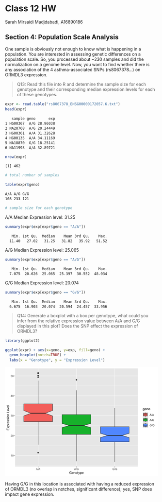 # Class 12 HW
Sarah Mirsaidi Madjdabadi, A16890186

## Section 4: Population Scale Analysis

One sample is obviously not enough to know what is happening in a
population. You are interested in assessing genetic differences on a
population scale. So, you processed about ~230 samples and did the
normalization on a genome level. Now, you want to find whether there is
any association of the 4 asthma-associated SNPs (rs8067378…) on ORMDL3
expression.

> Q13: Read this file into R and determine the sample size for each
> genotype and their corresponding median expression levels for each of
> these genotypes.

``` r
expr <- read.table("rs8067378_ENSG00000172057.6.txt")
head(expr)
```

       sample geno      exp
    1 HG00367  A/G 28.96038
    2 NA20768  A/G 20.24449
    3 HG00361  A/A 31.32628
    4 HG00135  A/A 34.11169
    5 NA18870  G/G 18.25141
    6 NA11993  A/A 32.89721

``` r
nrow(expr)
```

    [1] 462

``` r
# total number of samples
```

``` r
table(expr$geno)
```


    A/A A/G G/G 
    108 233 121 

``` r
# sample size for each genotype
```

A/A Median Expression level: 31.25

``` r
summary(expr$exp[expr$geno == "A/A"])
```

       Min. 1st Qu.  Median    Mean 3rd Qu.    Max. 
      11.40   27.02   31.25   31.82   35.92   51.52 

A/G Median Expression level: 25.065

``` r
summary(expr$exp[expr$geno == "A/G"])
```

       Min. 1st Qu.  Median    Mean 3rd Qu.    Max. 
      7.075  20.626  25.065  25.397  30.552  48.034 

G/G Median Expression level: 20.074

``` r
summary(expr$exp[expr$geno == "G/G"])
```

       Min. 1st Qu.  Median    Mean 3rd Qu.    Max. 
      6.675  16.903  20.074  20.594  24.457  33.956 

> Q14: Generate a boxplot with a box per genotype, what could you infer
> from the relative expression value between A/A and G/G displayed in
> this plot? Does the SNP effect the expression of ORMDL3?

``` r
library(ggplot2)
```

``` r
ggplot(expr) + aes(x=geno, y=exp, fill=geno) +
  geom_boxplot(notch=TRUE) +
  labs(x = "Genotype", y = "Expression Level")
```

![](class12hw_files/figure-commonmark/unnamed-chunk-8-1.png)

Having G/G in this location is associated with having a reduced
expression of ORMDL3 (no overlap in notches, significant difference);
yes, SNP does impact gene expression.
